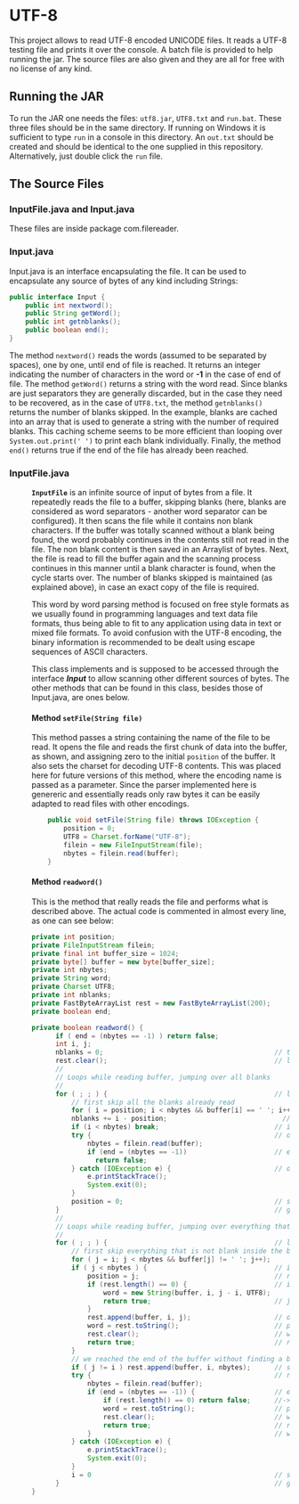 # UTF-8
This project allows to read UTF-8 encoded UNICODE files. It reads a UTF-8 testing file and prints it over the console. A batch file is provided to help running the jar. The source files are also given and they are all for free with no license of any kind.

## Running the JAR

To run the JAR one needs the files: `utf8.jar`, `UTF8.txt` and `run.bat`. These three files should be in the same directory. If running on Windows it is sufficient to type `run` in a console in this directory. An `out.txt` should be created and should be identical to the one supplied in this repository. Alternatively, just double click the `run` file.

## The Source Files

### InputFile.java and Input.java

These files are inside package com.filereader. 

### Input.java

Input.java is an interface encapsulating the file. It can be used to encapsulate any source of bytes of any kind including Strings:

```java
public interface Input {
	public int nextword();
	public String getWord();
	public int getnblanks();
	public boolean end();
}
```

The method `nextword()` reads the words (assumed to be separated by spaces), one by one, until end of file is reached. It returns an integer indicating the number of characters in the word or **-1** in the case of end of file. The method `getWord()` returns a string with the word read. Since blanks are just separators they are generally discarded, but in the case they need to be recovered, as in the case of `UTF8.txt`, the method `getnblanks()` returns the number of blanks skipped. 
In the example, blanks are cached into an array that is used to generate a string with the number of required blanks. This caching scheme seems to be more efficient than looping over `System.out.print(' ')` to print each blank individually. Finally, the method `end()` returns true if the end of the file has already been reached.

### InputFile.java

<dd><b><code>InputFile</code></b> is an infinite source of input of bytes    
from a file. It repeatedly reads the file to a buffer, skipping blanks (here, 
blanks are considered as word separators - another word separator can be configured).       
It then scans the file while it contains non blank characters. If the buffer was 
totally scanned without a blank being found, the word probably continues in the 
contents still not read in the file. The non blank content is then saved in an 
Arraylist of bytes. Next, the file is read to fill the buffer again and the 
scanning process continues in this manner until a blank character is found, 
when the cycle starts over. The number of blanks skipped is maintained (as explained
above), in case an exact copy of the file is required.
  
This word by word parsing method is focused on free style formats as we usually found in programming 
languages and text data file formats, thus being able to fit to any application using data in text or mixed
file formats. To avoid confusion with the UTF-8 encoding, the binary information is recommended to 
be dealt using escape sequences of ASCII characters.

This class implements and is supposed to be accessed through the interface
<b><i>Input</i></b> to allow scanning other different sources of bytes. The other methods
that can be found in this class, besides those of Input.java, are ones below.

#### Method `setFile(String file)`

This method passes a string containing the name of the file to be read. It opens the file and reads
the first chunk of data into the buffer, as shown, and assigning zero to the initial `position` of the buffer.
It also sets the charset for decoding UTF-8 contents. This was placed here for future versions of this 
method, where the encoding name is passed as a parameter. Since the parser implemented here is genereric
and essentially reads only raw bytes it can be easily adapted to read files with other encodings. 

```java
	public void setFile(String file) throws IOException {
		position = 0;
		UTF8 = Charset.forName("UTF-8");
		filein = new FileInputStream(file);
		nbytes = filein.read(buffer);
	}
```

#### Method `readword()`

This is the method that really reads the file and performs what is described above. The actual 
code is commented in almost every line, as one can see below:

```java
private int position;
private FileInputStream filein;
private final int buffer_size = 1024;
private byte[] buffer = new byte[buffer_size];
private int nbytes;
private String word;
private Charset UTF8;
private int nblanks;
private FastByteArrayList rest = new FastByteArrayList(200);
private boolean end;

private boolean readword() {
      if ( end = (nbytes == -1) ) return false;
      int i, j;
      nblanks = 0;                                           // there were no blanks skipped yet
      rest.clear();                                          // list should be empty here
      //
      // Loops while reading buffer, jumping over all blanks
      //
      for ( ; ; ) {                                          // loops while it finds blanks
          // first skip all the blanks already read
          for ( i = position; i < nbytes && buffer[i] == ' '; i++ );
          nblanks += i - position;		                       // records number of blanks skipped
          if (i < nbytes) break;                             // if still inside the buffer, get out
          try {                                              // otherwise read the buffer from file
              nbytes = filein.read(buffer);      
              if (end = (nbytes == -1))                      // end of file -> return false
                return false;      
          } catch (IOException e) {                          // on a exception, call exit
              e.printStackTrace();      
              System.exit(0);      
          }      
          position = 0;                                      // starts from beginning of buffer again
      }                                                      // go back and continue checking new buffer
      //
      // Loops while reading buffer, jumping over everything that is not blank
      //
      for ( ; ; ) {                                          // loops while it doesn't find a blank
          // first skip everything that is not blank inside the buffer
          for ( j = i; j < nbytes && buffer[j] != ' '; j++);
          if ( j < nbytes ) {                                // if still inside the buffer, get in
              position = j;                                  // record last position checked
              if (rest.length() == 0) {                      // if there was nothing from previous buffer
                  word = new String(buffer, i, j - i, UTF8);
                  return true;                               // just get the word and return true
              }    
              rest.append(buffer, i, j);                     // otherwise, append new content to
              word = rest.toString();                        // previous content and get entire word.
              rest.clear();                                  // wipes previous content out
              return true;                                   // return true because word was found
          }
          // we reached the end of the buffer without finding a blank
          if ( j != i ) rest.append(buffer, i, nbytes);      // saves previous contents
          try {	                                             // reads new content from file into buffer
              nbytes = filein.read(buffer);      
              if (end = (nbytes == -1)) {                    // end of file and no previous content
                  if (rest.length() == 0) return false;      //-> return false
                  word = rest.toString();                    // previous content is the entire word.
                  rest.clear();                              // wipes previous content out
                  return true;                               // return true because previous content
              }                                              // was the last word found
          } catch (IOException e) {
              e.printStackTrace();
              System.exit(0);
          }
          i = 0                                              // starts over from the start
      }                                                      // go back and continue checking new buffer
}
```

    
